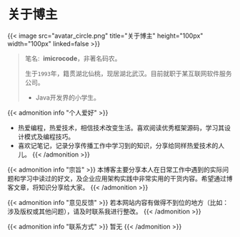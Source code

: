 # 关于博主


{{< image src="avatar_circle.png" title="关于博主" height="100px" width="100px" linked=false >}}

>笔名:&nbsp;&nbsp;**imicrocode**，非著名码农。
>
>生于`1993`年，籍贯湖北仙桃，现居湖北武汉。目前就职于某互联网软件服务公司。
>
>- Java开发界的小学生。

{{< admonition info "个人爱好" >}}
- 热爱编程，热爱技术，相信技术改变生活。喜欢阅读优秀框架源码，学习其设计模式及编程技巧。
- 喜欢记笔记，记录分享传播工作中学习到的知识，分享给同样热爱技术的人儿。
{{< /admonition >}}

{{< admonition info "宗旨" >}}
本博客主要分享本人在日常工作中遇到的实际问题和学习中读过的好文，及企业应用架构实践中非常实用的干货内容。希望通过博客文章，将知识分享给大家。
{{< /admonition >}}

{{< admonition info "意见反馈" >}}
若本网站内容有做得不到位的地方（比如：涉及版权或其他问题），请及时联系我进行整改。
{{< /admonition >}}

{{< admonition info "联系方式" >}}
暂无
{{< /admonition >}}

